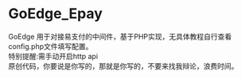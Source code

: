 # GoEdge_Epay

GoEdge 用于对接易支付的中间件，基于PHP实现，无具体教程自行查看config.php文件填写配置。<br>
特别提醒:需手动开启http api<br>
原创代码，你要说是你写的，那就是你写的，不要来找我辩论，浪费时间。<br>

